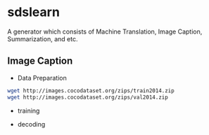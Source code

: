 # sdslearn
A generator which consists of Machine Translation, Image Caption, Summarization, and etc.


## Image Caption

* Data Preparation

```bash
wget http://images.cocodataset.org/zips/train2014.zip
wget http://images.cocodataset.org/zips/val2014.zip
```

* training


* decoding



